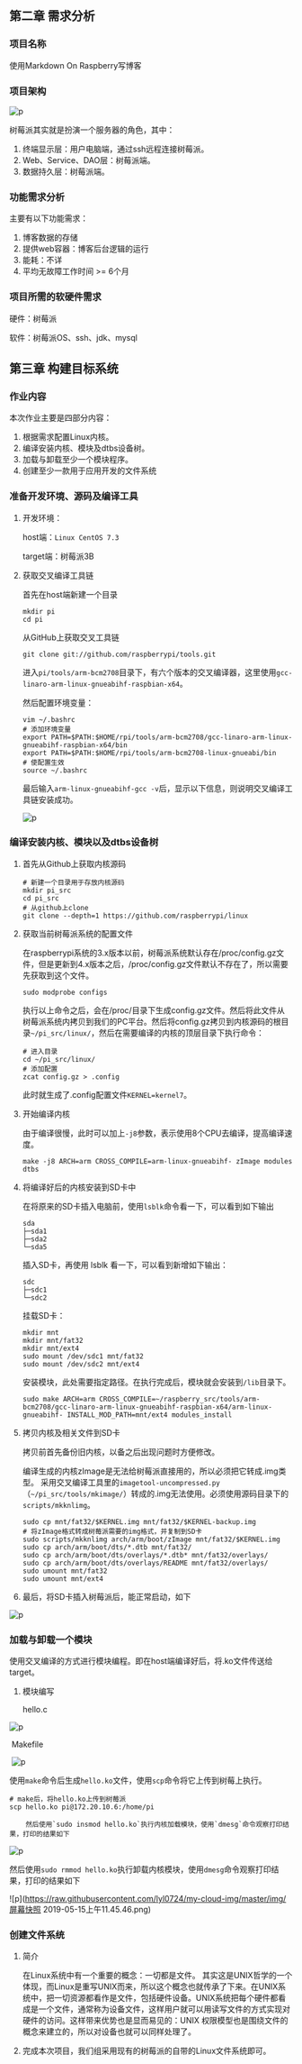 ## 第二章 需求分析

###  项目名称

使用Markdown On Raspberry写博客



### 项目架构

![p](https://i.loli.net/2019/04/04/5ca5dee0b4336.png)

树莓派其实就是扮演一个服务器的角色，其中：

1. 终端显示层：用户电脑端，通过ssh远程连接树莓派。
2. Web、Service、DAO层：树莓派端。
3. 数据持久层：树莓派端。



### 功能需求分析

主要有以下功能需求：

1. 博客数据的存储
2. 提供web容器：博客后台逻辑的运行
3. 能耗：不详
4. 平均无故障工作时间 >= 6个月



### 项目所需的软硬件需求

硬件：树莓派

软件：树莓派OS、ssh、jdk、mysql



## 第三章 构建目标系统

### 作业内容

本次作业主要是四部分内容：

1. 根据需求配置Linux内核。
2. 编译安装内核、模块及dtbs设备树。
3. 加载与卸载至少一个模块程序。
4. 创建至少一款用于应用开发的文件系统



### 准备开发环境、源码及编译工具

1. 开发环境：

   host端：`Linux CentOS 7.3`

   target端：树莓派3B

2. 获取交叉编译工具链

   首先在host端新建一个目录

   ```shell
   mkdir pi
   cd pi
   ```

   从GitHub上获取交叉工具链

   ```shell
   git clone git://github.com/raspberrypi/tools.git
   ```

   进入`pi/tools/arm-bcm2708`目录下，有六个版本的交叉编译器，这里使用`gcc-linaro-arm-linux-gnueabihf-raspbian-x64`。

   然后配置环境变量：

   ```shell
   vim ~/.bashrc
   # 添加环境变量
   export PATH=$PATH:$HOME/rpi/tools/arm-bcm2708/gcc-linaro-arm-linux-gnueabihf-raspbian-x64/bin
   export PATH=$PATH:$HOME/rpi/tools/arm-bcm2708-linux-gnueabi/bin
   # 使配置生效
   source ~/.bashrc
   ```

   最后输入`arm-linux-gnueabihf-gcc -v`后，显示以下信息，则说明交叉编译工具链安装成功。

   ![p](https://raw.githubusercontent.com/lyl0724/my-cloud-img/master/img/000000001.png)

### 编译安装内核、模块以及dtbs设备树

1. 首先从Github上获取内核源码

   ```shell
   # 新建一个目录用于存放内核源码
   mkdir pi_src
   cd pi_src
   # 从github上clone
   git clone --depth=1 https://github.com/raspberrypi/linux
   ```

2. 获取当前树莓派系统的配置文件

   在raspberrypi系统的3.x版本以前，树莓派系统默认存在/proc/config.gz文件，但是更新到4.x版本之后，/proc/config.gz文件默认不存在了，所以需要先获取到这个文件。

   ```shell
   sudo modprobe configs
   ```

   执行以上命令之后，会在/proc/目录下生成config.gz文件。然后将此文件从树莓派系统内拷贝到我们的PC平台。然后将config.gz拷贝到内核源码的根目录`~/pi_src/linux/`，然后在需要编译的内核的顶层目录下执行命令：

   ```shell
   # 进入目录
   cd ~/pi_src/linux/
   # 添加配置
   zcat config.gz > .config
   ```

   此时就生成了.config配置文件`KERNEL=kernel7`。

3. 开始编译内核

   由于编译很慢，此时可以加上`-j8`参数，表示使用8个CPU去编译，提高编译速度。

   ```shell
   make -j8 ARCH=arm CROSS_COMPILE=arm-linux-gnueabihf- zImage modules dtbs
   ```

4. 将编译好后的内核安装到SD卡中

   在将原来的SD卡插入电脑前，使用`lsblk`命令看一下，可以看到如下输出

   ```shell
   sda      
   ├─sda1  
   ├─sda2   
   └─sda5  
   ```

   插入SD卡，再使用 lsblk 看一下，可以看到新增如下输出：

   ```shell
   sdc     
   ├─sdc1    
   └─sdc2  
   ```

   挂载SD卡：

   ```shell
   mkdir mnt
   mkdir mnt/fat32
   mkdir mnt/ext4
   sudo mount /dev/sdc1 mnt/fat32
   sudo mount /dev/sdc2 mnt/ext4
   ```

   安装模块，此处需要指定路径。在执行完成后，模块就会安装到`/lib`目录下。

   ```shell
   sudo make ARCH=arm CROSS_COMPILE=~/raspberry_src/tools/arm-bcm2708/gcc-linaro-arm-linux-gnueabihf-raspbian-x64/arm-linux-gnueabihf- INSTALL_MOD_PATH=mnt/ext4 modules_install
   ```

5. 拷贝内核及相关文件到SD卡

   拷贝前首先备份旧内核，以备之后出现问题时方便修改。

   编译生成的内核zImage是无法给树莓派直接用的，所以必须把它转成.img类型。 采用交叉编译工具里的`imagetool-uncompressed.py`（`~/pi_src/tools/mkimage/`）转成的.img无法使用。必须使用源码目录下的`scripts/mkknlimg`。

   ```shell
   sudo cp mnt/fat32/$KERNEL.img mnt/fat32/$KERNEL-backup.img
   # 将zImage格式转成树莓派需要的img格式，并复制到SD卡
   sudo scripts/mkknlimg arch/arm/boot/zImage mnt/fat32/$KERNEL.img
   sudo cp arch/arm/boot/dts/*.dtb mnt/fat32/
   sudo cp arch/arm/boot/dts/overlays/*.dtb* mnt/fat32/overlays/
   sudo cp arch/arm/boot/dts/overlays/README mnt/fat32/overlays/
   sudo umount mnt/fat32
   sudo umount mnt/ext4
   ```

6. 最后，将SD卡插入树莓派后，能正常启动，如下

![p](https://raw.githubusercontent.com/lyl0724/my-cloud-img/master/img/123.png)

### 加载与卸载一个模块

使用交叉编译的方式进行模块编程。即在host端编译好后，将.ko文件传送给target。

1. 模块编写

   hello.c

![p](https://raw.githubusercontent.com/lyl0724/my-cloud-img/master/img/1111115.png)

​		Makefile

​		![p](https://raw.githubusercontent.com/lyl0724/my-cloud-img/master/img/123123123123.png)

​		使用`make`命令后生成`hello.ko`文件，使用`scp`命令将它上传到树莓上执行。

```shell
# make后，将hello.ko上传到树莓派
scp hello.ko pi@172.20.10.6:/home/pi
```

 		然后使用`sudo insmod hello.ko`执行内核加载模块，使用`dmesg`命令观察打印结果，打印的结果如下

![p](https://raw.githubusercontent.com/lyl0724/my-cloud-img/master/img/2019-05-111.42.03.png)

​		然后使用`sudo rmmod hello.ko`执行卸载内核模块，使用`dmesg`命令观察打印结果，打印的结果如下

![p](https://raw.githubusercontent.com/lyl0724/my-cloud-img/master/img/屏幕快照 2019-05-15上午11.45.46.png)

### 创建文件系统

1. 简介

   在Linux系统中有一个重要的概念：一切都是文件。 其实这是UNIX哲学的一个体现，而Linux是重写UNIX而来，所以这个概念也就传承了下来。在UNIX系统中，把一切资源都看作是文件，包括硬件设备。UNIX系统把每个硬件都看成是一个文件，通常称为设备文件，这样用户就可以用读写文件的方式实现对硬件的访问。这样带来优势也是显而易见的：UNIX 权限模型也是围绕文件的概念来建立的，所以对设备也就可以同样处理了。

2. 完成本次项目，我们组采用现有的树莓派的自带的Linux文件系统即可。











